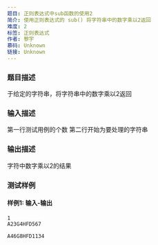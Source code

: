 ```yaml
---
题目: 正则表达式中sub函数的使用2
简介: 使用正则表达式的 sub() 将字符串中的数字乘以2返回
难度: 2
标签: 正则表达式
作者: 黎宇
慕码: Unknown
链接: Unknown
---
```


### 题目描述

于给定的字符串，将字符串中的数字乘以2返回

### 输入描述

第一行测试用例的个数
第二行开始为要处理的字符串

### 输出描述

字符中数字乘以2的结果

### 测试样例

#### 样例1: 输入-输出

```
1
A23G4HFD567
```

```
A46G8HFD1134
```


